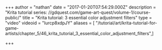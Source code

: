 +++
author = "nathan"
date = "2017-01-20T07:54:29.000Z"
description = "Krita tutorial series: //gdquest.com/game-art-quest/volume-1/course-public/"
title = "Krita tutorial: 3 essential color adjustment filters"
type = "video"
videoid = "Iurcp8xdpJY"
aliases = [ "/tutorial/art/krita-tutorial-for-game-artists/chapter_5/46_krita_tutorial_3_essential_color_adjustment_filters",]

+++